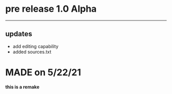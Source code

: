 # pre release 1.0 Alpha
____
## updates
- add editing capability
- added sources.txt


# MADE on 5/22/21
#### this is a remake
